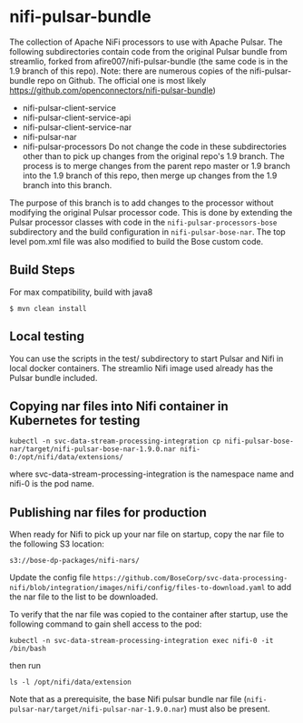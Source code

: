 # nifi-pulsar-bundle
The collection of Apache NiFi processors to use with Apache Pulsar. The following subdirectories contain
code from the original Pulsar bundle from streamlio, forked from afire007/nifi-pulsar-bundle (the same code is in the 1.9 branch
of this repo). Note: there are numerous copies of the nifi-pulsar-bundle repo on Github. The official one is most likely https://github.com/openconnectors/nifi-pulsar-bundle)
- nifi-pulsar-client-service
- nifi-pulsar-client-service-api
- nifi-pulsar-client-service-nar
- nifi-pulsar-nar
- nifi-pulsar-processors
Do not change the code in these subdirectories other than to pick up changes from the original repo's 1.9 branch. The
process is to merge changes from the parent repo master or 1.9 branch into the 1.9 branch of this repo, then merge up changes
from the 1.9 branch into this branch.

The purpose of this branch is to add changes to the processor without modifying the original Pulsar processor code. This is done by extending the Pulsar processor classes with code in the `nifi-pulsar-processors-bose` subdirectory and the build configuration in `nifi-pulsar-bose-nar`. The top level pom.xml file was also modified to build the Bose custom code.

## Build Steps
For max compatibility, build with java8
```
$ mvn clean install
```

## Local testing
You can use the scripts in the test/ subdirectory to start Pulsar and Nifi in local docker containers. The streamlio Nifi image used already has the Pulsar bundle included.

## Copying nar files into Nifi container in Kubernetes for testing
```
kubectl -n svc-data-stream-processing-integration cp nifi-pulsar-bose-nar/target/nifi-pulsar-bose-nar-1.9.0.nar nifi-0:/opt/nifi/data/extensions/
```
where svc-data-stream-processing-integration is the namespace name and nifi-0 is the pod name.

## Publishing nar files for production
When ready for Nifi to pick up your nar file on startup,
copy the nar file to the following S3 location:
```
s3://bose-dp-packages/nifi-nars/
```
Update the config file `https://github.com/BoseCorp/svc-data-processing-nifi/blob/integration/images/nifi/config/files-to-download.yaml` to add the nar file to the list to be downloaded.

To verify that the nar file was copied to the container after startup, use the following command to gain shell access to the pod:
```
kubectl -n svc-data-stream-processing-integration exec nifi-0 -it /bin/bash
```
then run
```
ls -l /opt/nifi/data/extension
```
Note that as a prerequisite, the base Nifi pulsar bundle nar file (`nifi-pulsar-nar/target/nifi-pulsar-nar-1.9.0.nar`) must also be present.